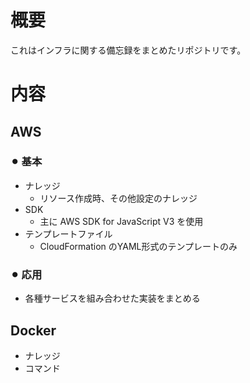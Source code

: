 # 概要
これはインフラに関する備忘録をまとめたリポジトリです。  

# 内容
## AWS
### ⚫︎ 基本
- ナレッジ
  - リソース作成時、その他設定のナレッジ
- SDK
  - 主に AWS SDK for JavaScript V3 を使用
- テンプレートファイル
  - CloudFormation のYAML形式のテンプレートのみ
### ⚫︎ 応用
- 各種サービスを組み合わせた実装をまとめる

## Docker
- ナレッジ
- コマンド
